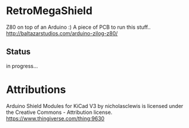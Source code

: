 # RetroMegaShield
Z80 on top of an Arduino :)
A piece of PCB to run this stuff.. http://baltazarstudios.com/arduino-zilog-z80/

## Status

in progress...


  
# Attributions
Arduino Shield Modules for KiCad V3 by nicholasclewis is licensed under the Creative Commons - Attribution license. https://www.thingiverse.com/thing:9630 
